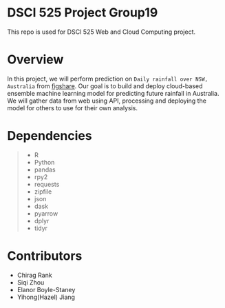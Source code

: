# DSCI 525 Project Group19
This repo is used for DSCI 525 Web and Cloud Computing project.
# Overview
In this project, we will perform prediction on `Daily rainfall over NSW, Australia` from [figshare](https://figshare.com/articles/dataset/Daily_rainfall_over_NSW_Australia/14096681). Our goal is to build and deploy cloud-based ensemble machine learning model for predicting future rainfall in Australia. We will gather data from web using API, processing and deploying the model for others to use for their own analysis.
# Dependencies
> - R
> - Python
> - pandas
> - rpy2
> - requests
> - zipfile
> - json
> - dask
> - pyarrow
> - dplyr
> - tidyr

# Contributors
- Chirag Rank
- Siqi Zhou
- Elanor Boyle-Staney
- Yihong(Hazel) Jiang
